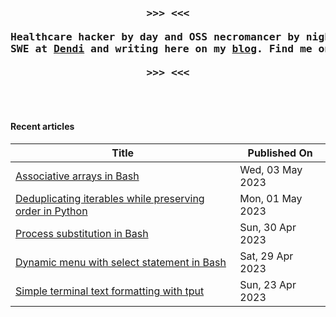 <pre>
<div align="center">
<h3>
>>> <<<

Healthcare hacker by day and OSS necromancer by night.
SWE at <a href="https://dendisoftware.com" target="_blank">Dendi</a> and writing here on my <a href="https://rednafi.github.io" target="_blank">blog</a>. Find me on Twitter <a href="https://twitter.com/rednafi" target="_blank">@rednafi</a>.

>>> <<<
</h3>
</div>
</pre>

#### Recent articles

| Title | Published On |
| ----- | ------------ |
| [Associative arrays in Bash](https://rednafi.github.io/misc/associative_arrays_in_bash/) | Wed, 03 May 2023 |
| [Deduplicating iterables while preserving order in Python](https://rednafi.github.io/python/deduplicate_iterables_while_preserving_order/) | Mon, 01 May 2023 |
| [Process substitution in Bash](https://rednafi.github.io/misc/process_substitution_in_bash/) | Sun, 30 Apr 2023 |
| [Dynamic menu with select statement in Bash](https://rednafi.github.io/misc/dynamic_menu_with_select_in_bash/) | Sat, 29 Apr 2023 |
| [Simple terminal text formatting with tput](https://rednafi.github.io/misc/terminal_text_formatting_with_tput/) | Sun, 23 Apr 2023 |
